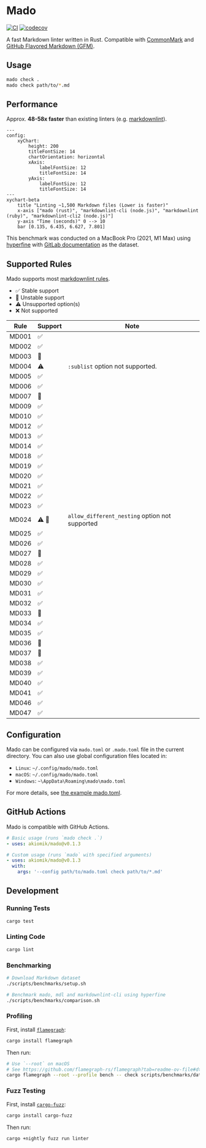 # Mado

[![CI](https://github.com/akiomik/mado/actions/workflows/ci.yml/badge.svg)](https://github.com/akiomik/mado/actions/workflows/ci.yml)
[![codecov](https://codecov.io/github/akiomik/mado/graph/badge.svg?token=X9UW8G77E6)](https://codecov.io/github/akiomik/mado)

A fast Markdown linter written in Rust.
Compatible with [CommonMark](https://commonmark.org)
and [GitHub Flavored Markdown (GFM)](https://github.github.com/gfm/).

## Usage

```bash
mado check .
mado check path/to/*.md
```

## Performance

Approx. **48-58x faster** than existing linters
(e.g. [markdownlint](https://github.com/markdownlint/markdownlint)).

```mermaid
---
config:
    xyChart:
        height: 200
        titleFontSize: 14
        chartOrientation: horizontal
        xAxis:
            labelFontSize: 12
            titleFontSize: 14
        yAxis:
            labelFontSize: 12
            titleFontSize: 14
---
xychart-beta
    title "Linting ~1,500 Markdown files (Lower is faster)"
    x-axis ["mado (rust)", "markdownlint-cli (node.js)", "markdownlint (ruby)", "markdownlint-cli2 (node.js)"]
    y-axis "Time (seconds)" 0 --> 10
    bar [0.135, 6.435, 6.627, 7.801]
```

This benchmark was conducted on a MacBook Pro (2021, M1 Max)
using [hyperfine](https://github.com/sharkdp/hyperfine)
with [GitLab documentation](https://gitlab.com/gitlab-org/gitlab/-/tree/7d6a4025a0346f1f50d2825c85742e5a27b39a8b/doc)
as the dataset.

## Supported Rules

Mado supports most [markdownlint rules](https://github.com/markdownlint/markdownlint/blob/main/docs/RULES.md).

* :white_check_mark: Stable support
* :hammer: Unstable support
* :warning: Unsupported option(s)
* :x: Not supported

| Rule  | Support            | Note                                           |
|-------|--------------------|------------------------------------------------|
| MD001 | :white_check_mark: |                                                |
| MD002 | :white_check_mark: |                                                |
| MD003 | :hammer:           |                                                |
| MD004 | :warning:          | `:sublist` option not supported.               |
| MD005 | :white_check_mark: |                                                |
| MD006 | :white_check_mark: |                                                |
| MD007 | :hammer:           |                                                |
| MD009 | :white_check_mark: |                                                |
| MD010 | :white_check_mark: |                                                |
| MD012 | :white_check_mark: |                                                |
| MD013 | :white_check_mark: |                                                |
| MD014 | :white_check_mark: |                                                |
| MD018 | :white_check_mark: |                                                |
| MD019 | :white_check_mark: |                                                |
| MD020 | :white_check_mark: |                                                |
| MD021 | :white_check_mark: |                                                |
| MD022 | :white_check_mark: |                                                |
| MD023 | :white_check_mark: |                                                |
| MD024 | :warning: :hammer: | `allow_different_nesting` option not supported |
| MD025 | :white_check_mark: |                                                |
| MD026 | :white_check_mark: |                                                |
| MD027 | :hammer:           |                                                |
| MD028 | :white_check_mark: |                                                |
| MD029 | :white_check_mark: |                                                |
| MD030 | :white_check_mark: |                                                |
| MD031 | :white_check_mark: |                                                |
| MD032 | :white_check_mark: |                                                |
| MD033 | :hammer:           |                                                |
| MD034 | :white_check_mark: |                                                |
| MD035 | :white_check_mark: |                                                |
| MD036 | :hammer:           |                                                |
| MD037 | :hammer:           |                                                |
| MD038 | :white_check_mark: |                                                |
| MD039 | :white_check_mark: |                                                |
| MD040 | :white_check_mark: |                                                |
| MD041 | :white_check_mark: |                                                |
| MD046 | :white_check_mark: |                                                |
| MD047 | :white_check_mark: |                                                |

## Configuration

Mado can be configured via `mado.toml` or `.mado.toml` file in the current directory.
You can also use global configuration files located in:

* `Linux`: `~/.config/mado/mado.toml`
* `macOS`: `~/.config/mado/mado.toml`
* `Windows`: `~\AppData\Roaming\mado\mado.toml`

For more details, see [the example mado.toml](https://github.com/akiomik/mado/blob/main/mado.toml).

## GitHub Actions

Mado is compatible with GitHub Actions.

```yaml
# Basic usage (runs `mado check .`)
- uses: akiomik/mado@v0.1.3

# Custom usage (runs `mado` with specified arguments)
- uses: akiomik/mado@v0.1.3
  with:
    args: '--config path/to/mado.toml check path/to/*.md'
```

## Development

### Running Tests

```bash
cargo test
```

### Linting Code

```bash
cargo lint
```

### Benchmarking

```bash
# Download Markdown dataset
./scripts/benchmarks/setup.sh

# Benchmark mado, mdl and markdownlint-cli using hyperfine
./scripts/benchmarks/comparison.sh
```

### Profiling

First, install [`flamegraph`](https://github.com/flamegraph-rs/flamegraph):

```bash
cargo install flamegraph
```

Then run:

```bash
# Use `--root` on macOS
# See https://github.com/flamegraph-rs/flamegraph?tab=readme-ov-file#dtrace-on-macos
cargo flamegraph --root --profile bench -- check scripts/benchmarks/data/gitlab
```

### Fuzz Testing

First, install [`cargo-fuzz`](https://github.com/rust-fuzz/cargo-fuzz):

```bash
cargo install cargo-fuzz
```

Then run:

```bash
cargo +nightly fuzz run linter
```
